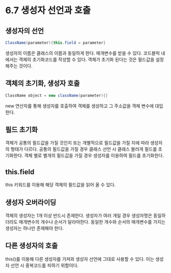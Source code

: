# 6.7 생성자 선언과 호출
## 생성자의 선언
~~~java
ClassName(parameter){this.field = parameter}
~~~
생성자의 이름은 클래스의 이름과 동일하게 한다. 
매개변수를 받을 수 있다.
코드블럭 내에서는 객체의 초기화코드를 작성할 수 있다.
객체가 초기화 된다는 것은 필드값을 설정해주는 것이다.

## 객체의 초기화, 생성자 호출
~~~java
ClassName object = new className(parameter){}
~~~
new 연산자를 통해 생성자를 호출하여 객체를 생성하고 그 주소값을 객체 변수에 대입한다.

## 필드 초기화
객체가 공통의 필드값을 가질 것인지 또는 개별적으로 필드값을 가질 지에 따라 생성자의 형태가 다르다.
공통의 필드값을 가질 경우 클래스 선언 시 클래스 블러게 필드를 초기화한다.
객체 별로 별개의 필드값을 가질 경우 생성자를 이용하여 필드를 초기화한다.

## this.field
this 키워드를 이용해 해당 객체의 필드값을 읽어 올 수 있다.

## 생성자 오버라이딩
객체의 생성자는 1개 이상 반드시 존재한다. 생성자가 여러 개일 경우 생성자명은 동일하더라도 매개변수의 개수나 순서가 달라야한다.
동일한 개수와 순서의 매개변수를 가지는 생성자는 하나만 존재해야 한다.

## 다른 생성자의 호출
this()를 이용해 다른 생성자를 가져와 생성자 선언에 그대로 사용할 수 있다.
이는 생성자 선언 시 중복코드를 피하기 위함이다.